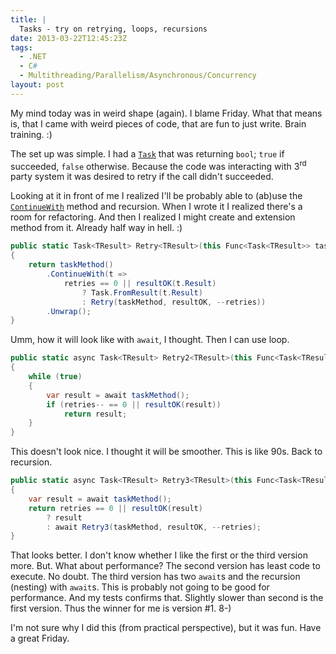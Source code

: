 ```yaml
---
title: |
  Tasks - try on retrying, loops, recursions
date: 2013-03-22T12:45:23Z
tags:
  - .NET
  - C#
  - Multithreading/Parallelism/Asynchronous/Concurrency
layout: post
---
```

My mind today was in weird shape (again). I blame Friday. What that means is, that I came with weird pieces of code, that are fun to just write. Brain training. :)

<!-- excerpt -->

The set up was simple. I had a [`Task`][1] that was returning `bool`; `true` if succeeded, `false` otherwise. Because the code was interacting with 3<sup>rd</sup> party system it was desired to retry if the call didn't succeeded.

Looking at it in front of me I realized I'll be probably able to (ab)use the [`ContinueWith`][2] method and recursion. When I wrote it I realized there's a room for refactoring. And then I realized I might create and extension method from it. Already half way in hell. :)

```csharp
public static Task<TResult> Retry<TResult>(this Func<Task<TResult>> taskMethod, Func<TResult, bool> resultOK, int retries)
{
	return taskMethod()
		.ContinueWith(t =>
			retries == 0 || resultOK(t.Result)
				? Task.FromResult(t.Result)
				: Retry(taskMethod, resultOK, --retries))
		.Unwrap();
}
```

Umm, how it will look like with `await`, I thought. Then I can use loop.

```csharp
public static async Task<TResult> Retry2<TResult>(this Func<Task<TResult>> taskMethod, Func<TResult, bool> resultOK, int retries)
{
	while (true)
	{
		var result = await taskMethod();
		if (retries-- == 0 || resultOK(result))
			return result;
	}
}
```

This doesn't look nice. I thought it will be smoother. This is like 90s. Back to recursion.

```csharp
public static async Task<TResult> Retry3<TResult>(this Func<Task<TResult>> taskMethod, Func<TResult, bool> resultOK, int retries)
{
	var result = await taskMethod();
	return retries == 0 || resultOK(result)
		? result
		: await Retry3(taskMethod, resultOK, --retries);
}
```

That looks better. I don't know whether I like the first or the third version more. But. What about performance? The second version has least code to execute. No doubt. The third version has two `await`s and the recursion (nesting) with `await`s. This is probably not going to be good for performance. And my tests confirms that. Slightly slower than second is the first version. Thus the winner for me is version #1. 8-)

I'm not sure why I did this (from practical perspective), but it was fun. Have a great Friday.

[1]: http://msdn.microsoft.com/en-us/library/system.threading.tasks.task.aspx
[2]: http://msdn.microsoft.com/en-us/library/system.threading.tasks.task.continuewith.aspx
